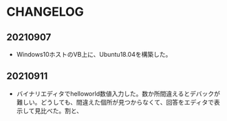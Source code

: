 # CHANGELOG
## 20210907
* Windows10ホストのVB上に、Ubuntu18.04を構築した。
## 20210911
* バイナリエディタでhelloworld数値入力した。数か所間違えるとデバックが難しい。どうしても、間違えた個所が見つからなくて、回答をエディタで表示して見比べた。割と、
